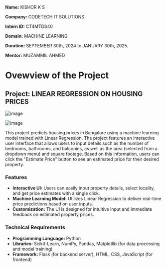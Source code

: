 **Name:** KISHOR K S

**Company:** CODETECH IT SOLUTIONS

**Intern ID:** CT4MTDS40

**Domain:** MACHINE LEARNING

**Duration:** SEPTEMBER 30th, 2024 to JANUARY 30th, 2025.

**Mentor:** MUZAMMIL AHMED

# Ovewview of the Project

## Project: LINEAR REGRESSION ON HOUSING PRICES

![image](https://github.com/user-attachments/assets/54f5578a-6601-4678-b425-ead43b836b4c)

![image](https://github.com/user-attachments/assets/775d0181-31d4-4372-a687-723781775559)


This project predicts housing prices in Bangalore using a machine learning model trained with Linear Regression. The project features an interactive user interface that allows users to input details such as the number of bedrooms, bathrooms, and balconies, as well as the area (selected from a dropdown menu) and square footage. Based on this information, users can click the "Estimate Price" button to see an estimated price for their desired property.


### Features
  - **Interactive UI:** Users can easily input property details, select locality, and get price estimates with a single click.
  - **Machine Learning Model:** Utilizes Linear Regression to deliver real-time price predictions based on user inputs.
  - **Customization:** The UI is designed for intuitive input and immediate feedback on estimated property prices.


### Technical Requirements
  - **Programming Language:** Python
  - **Libraries:** Scikit-Learn, NumPy, Pandas, Matplotlib (for data processing and model training)
  - **Framework:** Flask (for backend server), HTML, CSS, JavaScript (for frontend)
